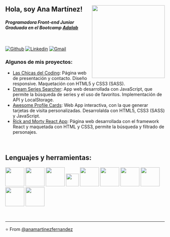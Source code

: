 <h2> Hola, soy Ana Martínez! 
<img align='right' src="https://media4.giphy.com/media/Z9WRoncIw8RYBLJ0FB/giphy.gif?cid=ecf05e470spyfpe37vih5r7eweny5gezac651xw1g65p7fau&rid=giphy.gif" width="230">
<h4><em>Programadora Front-end Junior </br>Graduada en el Bootcamp <a href="https://adalab.es/">Adalab</a>
</em></h4>
<br>

[![Github](https://img.shields.io/badge/-Github-000?style=flat&logo=Github&logoColor=white)](https://github.com/anamartinezfernandez)
[![Linkedin](https://img.shields.io/badge/-LinkedIn-blue?style=flat&logo=Linkedin&logoColor=white)](https://www.linkedin.com/in/anamartinezfernandez)
[![Gmail](https://img.shields.io/badge/-Gmail-c14438?style=flat&logo=Gmail&logoColor=white)](mailto:anamartinezf6@gmail.com)

### Algunos de mis proyectos:
- [Las Chicas del Coding](https://github.com/anamartinezfernandez/My-first-collaborative-webpage): Página web de presentación y contacto. Diseño responsive. Maquetación con HTML5 y CSS3 (SASS). 
- [Dream Series Searcher](https://github.com/anamartinezfernandez/App-series-searcher): App web desarrollada con JavaScript, que permite la búsqueda de series y el uso de favoritos. Implementación de API y LocalStorage. 
- [Awesome Profile Cards](https://github.com/anamartinezfernandez/Web-App-Awesome-profile-cards): Web App interactiva, con la que generar tarjetas de
visita personalizadas. Desarrolalda con HTML5, CSS3 (SASS) y JavaScript.
- [Rick and Morty React App](https://github.com/anamartinezfernandez/Rick-and-Morty-React-App): Página web desarrollada con el framework React y maquetada con HTML y CSS3, permite la búsqueda y filtrado de personajes.


<br>


**<h2 align = "left">Lenguajes y herramientas:</h2>**


  <!-- Your languages and tools. Be careful with the alignment. 
  You can use this sites to get logos: https://www.vectorlogo.zone or https://simpleicons.org/
  -->


<p align = "left">  
  <code><img width="60px" src="https://www.vectorlogo.zone/logos/w3_html5/w3_html5-ar21.svg"></code>
  <code><img width="60px" src="https://www.vectorlogo.zone/logos/sass-lang/sass-lang-ar21.svg"></code>
  <code><img width="60px" src="https://www.vectorlogo.zone/logos/getbootstrap/getbootstrap-ar21.svg"></code>
  <code><img width="40px" src="https://www.vectorlogo.zone/logos/javascript/javascript-vertical.svg"></code>
  <code><img width="60px" src="https://www.vectorlogo.zone/logos/reactjs/reactjs-ar21.svg"></code>
  <code><img width="60px" src="https://www.vectorlogo.zone/logos/gulpjs/gulpjs-ar21.svg"></code>
  <code><img width="60px" src="https://www.vectorlogo.zone/logos/git-scm/git-scm-ar21.svg"></code>
  <code><img width="60px" src="https://www.vectorlogo.zone/logos/github/github-ar21.svg"></code>
  <code><img width="60px" src="https://www.vectorlogo.zone/logos/trello/trello-ar21.svg"></code>
  <code><img width="60px" src="https://www.vectorlogo.zone/logos/slack/slack-ar21.svg"></code>
  


</p>
<br>

---

⭐️ From [@anamartinezfernandez](https://github.com/anamartinezfernandez)
